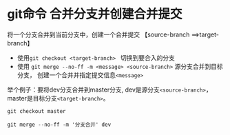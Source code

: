 # git命令 合并分支并创建合并提交

将一个分支合并到当前分支中，创建一个合并提交 【source-branch ==>target-branch】

- 使用`git checkout <target-branch> ` 切换到要合入的分支
- 使用 `git merge --no-ff -m <message> <source-branch>` 源分支合并到目标分支， 创建一个合并并指定提交信息`<message>`

举个例子：要将dev分支合并到master分支, dev是源分支`<source-branch>`，master是目标分支`<target-branch>`。

```shell
git checkout master

git merge --no-ff -m '分支合并' dev

```
